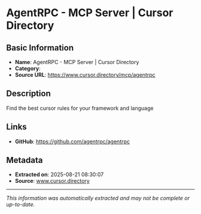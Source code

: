# AgentRPC - MCP Server | Cursor Directory

## Basic Information
- **Name**: AgentRPC - MCP Server | Cursor Directory
- **Category**: 
- **Source URL**: https://www.cursor.directory/mcp/agentrpc

## Description
Find the best cursor rules for your framework and language

## Links
- **GitHub**: https://github.com/agentrpc/agentrpc
## Metadata
- **Extracted on**: 2025-08-21 08:30:07
- **Source**: www.cursor.directory

---
*This information was automatically extracted and may not be complete or up-to-date.*
